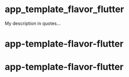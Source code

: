 # app_template_flavor_flutter

My description in quotes...
# app-template-flavor-flutter
# app-template-flavor-flutter
